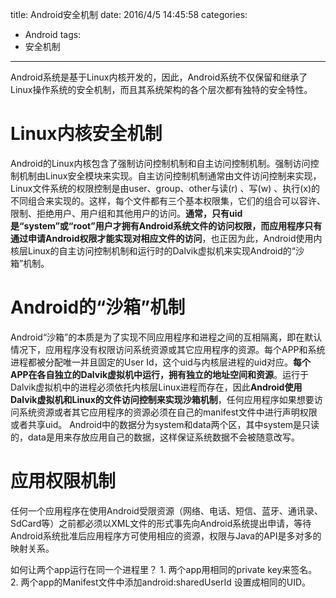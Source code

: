 title: Android安全机制
date: 2016/4/5 14:45:58
categories:
- Android
tags:
- 安全机制

---
Android系统是基于Linux内核开发的，因此，Android系统不仅保留和继承了Linux操作系统的安全机制，而且其系统架构的各个层次都有独特的安全特性。
<!-- more -->

# Linux内核安全机制

Android的Linux内核包含了强制访问控制机制和自主访问控制机制。强制访问控制机制由Linux安全模块来实现。自主访问控制机制通常由文件访问控制来实现，Linux文件系统的权限控制是由user、group、other与读(r) 、写(w) 、执行(x)的不同组合来实现的。这样，每个文件都有三个基本权限集，它们的组合可以容许、限制、拒绝用户、用户组和其他用户的访问。**通常，只有uid是“system”或“root”用户才拥有Android系统文件的访问权限，而应用程序只有通过申请Android权限才能实现对相应文件的访问**，也正因为此，Android使用内核层Linux的自主访问控制机制和运行时的Dalvik虚拟机来实现Android的“沙箱”机制。

# Android的“沙箱”机制
Android“沙箱”的本质是为了实现不同应用程序和进程之间的互相隔离，即在默认情况下，应用程序没有权限访问系统资源或其它应用程序的资源。每个APP和系统进程都被分配唯一并且固定的User Id，这个uid与内核层进程的uid对应。**每个APP在各自独立的Dalvik虚拟机中运行，拥有独立的地址空间和资源**。运行于Dalvik虚拟机中的进程必须依托内核层Linux进程而存在，因此**Android使用Dalvik虚拟机和Linux的文件访问控制来实现沙箱机制**，任何应用程序如果想要访问系统资源或者其它应用程序的资源必须在自己的manifest文件中进行声明权限或者共享uid。
Android中的数据分为system和data两个区，其中system是只读的，data是用来存放应用自己的数据，这样保证系统数据不会被随意改写。

# 应用权限机制
任何一个应用程序在使用Android受限资源（网络、电话、短信、蓝牙、通讯录、SdCard等）之前都必须以XML文件的形式事先向Android系统提出申请，等待Android系统批准后应用程序方可使用相应的资源，权限与Java的API是多对多的映射关系。

如何让两个app运行在同一个进程里？ 1. 两个app用相同的private key来签名。 2. 两个app的Manifest文件中添加android:sharedUserId 设置成相同的UID。